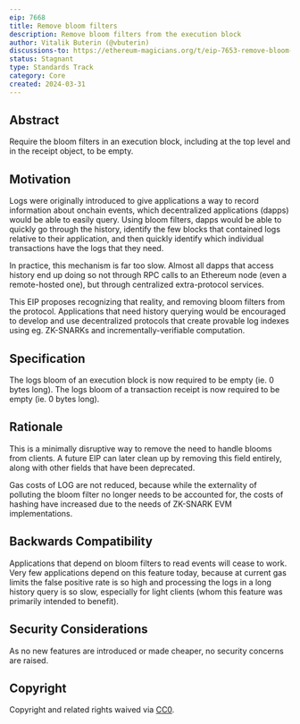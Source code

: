 ```yaml
---
eip: 7668
title: Remove bloom filters
description: Remove bloom filters from the execution block
author: Vitalik Buterin (@vbuterin)
discussions-to: https://ethereum-magicians.org/t/eip-7653-remove-bloom-filters/19447
status: Stagnant
type: Standards Track
category: Core
created: 2024-03-31
---
```


## Abstract

Require the bloom filters in an execution block, including at the top level and in the receipt object, to be empty.

## Motivation

Logs were originally introduced to give applications a way to record information about onchain events, which decentralized applications (dapps) would be able to easily query. Using bloom filters, dapps would be able to quickly go through the history, identify the few blocks that contained logs relative to their application, and then quickly identify which individual transactions have the logs that they need.

In practice, this mechanism is far too slow. Almost all dapps that access history end up doing so not through RPC calls to an Ethereum node (even a remote-hosted one), but through centralized extra-protocol services.

This EIP proposes recognizing that reality, and removing bloom filters from the protocol. Applications that need history querying would be encouraged to develop and use decentralized protocols that create provable log indexes using eg. ZK-SNARKs and incrementally-verifiable computation.

## Specification

The logs bloom of an execution block is now required to be empty (ie. 0 bytes long). The logs bloom of a transaction receipt is now required to be empty (ie. 0 bytes long).

## Rationale

This is a minimally disruptive way to remove the need to handle blooms from clients. A future EIP can later clean up by removing this field entirely, along with other fields that have been deprecated.

Gas costs of LOG are not reduced, because while the externality of polluting the bloom filter no longer needs to be accounted for, the costs of hashing have increased due to the needs of ZK-SNARK EVM implementations.

## Backwards Compatibility

Applications that depend on bloom filters to read events will cease to work. Very few applications depend on this feature today, because at current gas limits the false positive rate is so high and processing the logs in a long history query is so slow, especially for light clients (whom this feature was primarily intended to benefit).

## Security Considerations

As no new features are introduced or made cheaper, no security concerns are raised.

## Copyright

Copyright and related rights waived via [CC0](../LICENSE.md).
